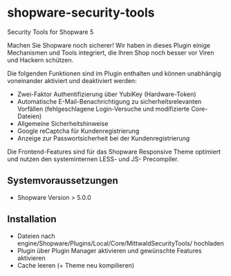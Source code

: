 # shopware-security-tools
Security Tools for Shopware 5

Machen Sie Shopware noch sicherer! Wir haben in dieses Plugin einige Mechanismen und Tools integriert, die Ihren Shop noch besser vor Viren und Hackern schützen.

Die folgenden Funktionen sind im Plugin enthalten und können unabhängig voneinander aktiviert und deaktiviert werden:

* Zwei-Faktor Authentifizierung über YubiKey (Hardware-Token)
* Automatische E-Mail-Benachrichtigung zu sicherheitsrelevanten Vorfällen (fehlgeschlagene Login-Versuche und modifizierte Core-Dateien)
* Allgemeine Sicherheitshinweise
* Google reCaptcha für Kundenregistrierung
* Anzeige zur Passwortsicherheit bei der Kundenregistrierung


Die Frontend-Features sind für das Shopware Responsive Theme optimiert und nutzen den systeminternen LESS- und JS- Precompiler.

## Systemvoraussetzungen

* Shopware Version > 5.0.0

## Installation

* Dateien nach engine/Shopware/Plugins/Local/Core/MittwaldSecurityTools/ hochladen
* Plugin über Plugin Manager aktivieren und gewünschte Features aktivieren
* Cache leeren (+ Theme neu kompilieren)